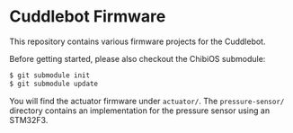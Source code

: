 # Cuddlebot Firmware

This repository contains various firmware projects for the Cuddlebot.

Before getting started, please also checkout the ChibiOS submodule:

```sh
$ git submodule init
$ git submodule update
```

You will find the actuator firmware under `actuator/`. The
`pressure-sensor/` directory contains an implementation for the pressure
sensor using an STM32F3.
